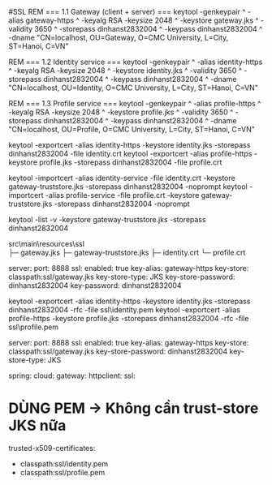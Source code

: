#SSL
REM === 1.1 Gateway (client + server) ===
keytool -genkeypair ^
-alias gateway-https ^
-keyalg RSA -keysize 2048 ^
-keystore gateway.jks ^
-validity 3650 ^
-storepass dinhanst2832004 ^
-keypass   dinhanst2832004 ^
-dname "CN=localhost, OU=Gateway, O=CMC University, L=City, ST=Hanoi, C=VN"

REM === 1.2 Identity service ===
keytool -genkeypair ^
-alias identity-https ^
-keyalg RSA -keysize 2048 ^
-keystore identity.jks ^
-validity 3650 ^
-storepass dinhanst2832004 ^
-keypass   dinhanst2832004 ^
-dname "CN=localhost, OU=Identity, O=CMC University, L=City, ST=Hanoi, C=VN"

REM === 1.3 Profile service ===
keytool -genkeypair ^
-alias profile-https ^
-keyalg RSA -keysize 2048 ^
-keystore profile.jks ^
-validity 3650 ^
-storepass dinhanst2832004 ^
-keypass   dinhanst2832004 ^
-dname "CN=localhost, OU=Profile, O=CMC University, L=City, ST=Hanoi, C=VN"

keytool -exportcert -alias identity-https -keystore identity.jks -storepass dinhanst2832004 -file identity.crt
keytool -exportcert -alias profile-https -keystore profile.jks  -storepass dinhanst2832004 -file profile.crt

keytool -importcert -alias identity-service -file identity.crt -keystore gateway-truststore.jks -storepass dinhanst2832004 -noprompt
keytool -importcert -alias profile-service  -file profile.crt  -keystore gateway-truststore.jks -storepass dinhanst2832004 -noprompt

keytool -list -v -keystore gateway-truststore.jks -storepass dinhanst2832004

src\main\resources\ssl\
├─ gateway.jks
├─ gateway-truststore.jks
├─ identity.crt
└─ profile.crt

server:
port: 8888
ssl:
enabled: true
key-alias: gateway-https
key-store: classpath:ssl/gateway.jks
key-store-type: JKS
key-store-password: dinhanst2832004
key-password: dinhanst2832004

keytool -exportcert -alias identity-https -keystore identity.jks -storepass dinhanst2832004 -rfc -file ssl\identity.pem
keytool -exportcert -alias profile-https  -keystore profile.jks  -storepass dinhanst2832004 -rfc -file ssl\profile.pem

server:
port: 8888
ssl:
enabled: true
key-alias: gateway-https
key-store: classpath:ssl/gateway.jks
key-store-password: dinhanst2832004
key-store-type: JKS

spring:
cloud:
gateway:
httpclient:
ssl:
# DÙNG PEM → Không cần trust-store JKS nữa
trusted-x509-certificates:
- classpath:ssl/identity.pem
- classpath:ssl/profile.pem

